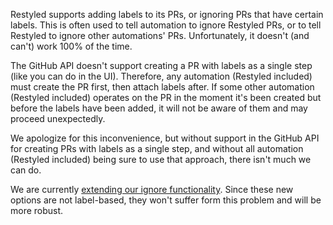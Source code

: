 Restyled supports adding labels to its PRs, or ignoring PRs that have certain labels. This is often used to tell automation to ignore Restyled PRs, or to tell Restyled to ignore other automations' PRs. Unfortunately, it doesn't (and can't) work 100% of the time.

The GitHub API doesn't support creating a PR with labels as a single step (like you can do in the UI). Therefore, any automation (Restyled included) must create the PR first, then attach labels after. If some other automation (Restyled included) operates on the PR in the moment it's been created but before the labels have been added, it will not be aware of them and may proceed unexpectedly.

We apologize for this inconvenience, but without support in the GitHub API for creating PRs with labels as a single step, and without all automation (Restyled included) being sure to use that approach, there isn't much we can do.

We are currently [extending our ignore functionality](https://github.com/restyled-io/restyler/issues/129). Since these new options are not label-based, they won't suffer form this problem and will be more robust.